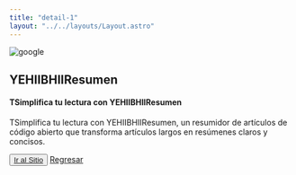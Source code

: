 ```yaml
---
title: "detail-1"
layout: "../../layouts/Layout.astro"
---
```


<section transition:animate="slide"  class='flex gap-7 justify-center items-center flex-wrap text-white px-8% py-20'>
   <img class='rounded-xl' src="/images/resumenai.webp" alt="google" />
   <div class='flex flex-col gap-4'>
   <h2 class='text-transparent bg-clip-text bg-gradient-to-br from-indigo-600 from-10% via-primary via-30% to-green-600 font-semibold'>YEHIIBHIIResumen</h2>
   <h4>TSimplifica tu lectura con YEHIIBHIIResumen</h4>
   <p class='max-w-md'>TSimplifica tu lectura con YEHIIBHIIResumen, un resumidor de artículos de código abierto que transforma artículos largos en resúmenes claros y concisos.</p>
   <button class='w-20 h-7 border-gray-50 border-2 rounded-md flex justify-center items-center hover:bg-blue-900 transition'><a href="https://yehiibhiiresumen.netlify.app/" target="_blank">Ir al Sitio</a></button>
   <span><a href="/products">Regresar</a></span>
   </div>
   </div>
</section>

<style>
   section{
      width:100%;
      min-height: calc(100vh - 52px)
   }
</style>
